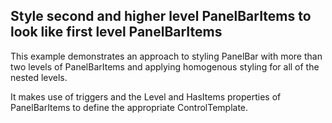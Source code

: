 ## Style second and higher level PanelBarItems to look like first level PanelBarItems

This example demonstrates an approach to styling PanelBar with more than two levels of PanelBarItems and applying homogenous styling for all of the nested levels.

It makes use of triggers and the Level and HasItems properties of PanelBarItems to define the appropriate ControlTemplate.

[//]: <keywords: panelbaritem, hierarchy, secondlevel>